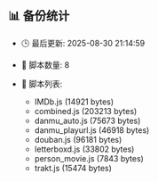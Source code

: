 ## 📊 备份统计

- 🕒 最后更新: 2025-08-30 21:14:59
- 📁 脚本数量: 8
- 📄 脚本列表:

  - IMDb.js (14921 bytes)
  - combined.js (203213 bytes)
  - danmu_auto.js (75673 bytes)
  - danmu_playurl.js (46918 bytes)
  - douban.js (96181 bytes)
  - letterboxd.js (33802 bytes)
  - person_movie.js (7843 bytes)
  - trakt.js (15474 bytes)
